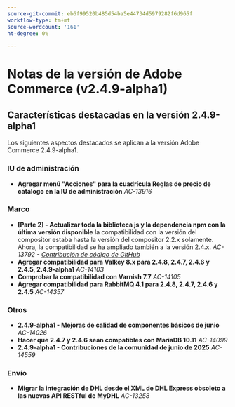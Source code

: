 ```yaml
---
source-git-commit: eb6f99520b485d54ba5e44734d5979282f6d965f
workflow-type: tm+mt
source-wordcount: '161'
ht-degree: 0%

---
```

# Notas de la versión de Adobe Commerce (v2.4.9-alpha1)

## Características destacadas en la versión 2.4.9-alpha1

Los siguientes aspectos destacados se aplican a la versión Adobe Commerce 2.4.9-alpha1.

### IU de administración

* __Agregar menú &quot;Acciones&quot; para la cuadrícula Reglas de precio de catálogo en la IU de administración__
  _AC-13916_

### Marco

* __[Parte 2] - Actualizar toda la biblioteca js y la dependencia npm con la última versión disponible__
la compatibilidad con la versión del compositor estaba hasta la versión del compositor 2.2.x solamente. Ahora, la compatibilidad se ha ampliado también a la versión 2.4.x.
  _AC-13792 - [Contribución de código de GitHub](https://github.com/magento/magento2/commit/19844aa0)_
* __Agregar compatibilidad para Valkey 8.x para 2.4.8, 2.4.7, 2.4.6 y 2.4.5, 2.4.9-alpha1__
  _AC-14103_
* __Comprobar la compatibilidad con Varnish 7.7__
  _AC-14105_
* __Agregar compatibilidad para RabbitMQ 4.1 para 2.4.8, 2.4.7, 2.4.6 y 2.4.5__
  _AC-14357_

### Otros

* __2.4.9-alpha1 - Mejoras de calidad de componentes básicos de junio__
  _AC-14026_
* __Hacer que 2.4.7 y 2.4.6 sean compatibles con MariaDB 10.11__
  _AC-14099_
* __2.4.9-alpha1 - Contribuciones de la comunidad de junio de 2025__
  _AC-14559_

### Envío

* __Migrar la integración de DHL desde el XML de DHL Express obsoleto a las nuevas API RESTful de MyDHL__
  _AC-13258_
